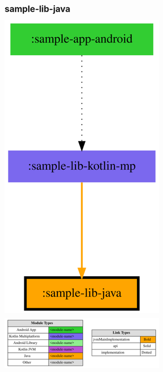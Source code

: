 # sample-lib-java

<!--region chart-->
![chart](modular/chart.svg)

![legend](../modular/legend.svg)
<!--endregion-->
